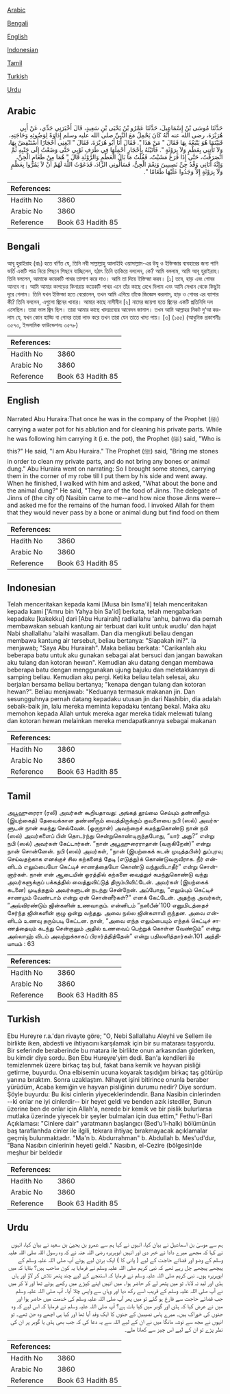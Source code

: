 [Arabic](#arabic)

[Bengali](#bengali)

[English](#english)

[Indonesian](#indonesian)

[Tamil](#tamil)

[Turkish](#turkish)

[Urdu](#urdu)

## Arabic


<div dir="rtl" lang="ar" style={{fontSize:'larger',backgroundColor:'#f8f9fa',padding:20}}>
حَدَّثَنَا مُوسَى بْنُ إِسْمَاعِيلَ، حَدَّثَنَا عَمْرُو بْنُ يَحْيَى بْنِ سَعِيدٍ، قَالَ أَخْبَرَنِي جَدِّي، عَنْ أَبِي هُرَيْرَةَ، رضى الله عنه أَنَّهُ كَانَ يَحْمِلُ مَعَ النَّبِيِّ صلى الله عليه وسلم إِدَاوَةً لِوَضُوئِهِ وَحَاجَتِهِ، فَبَيْنَمَا هُوَ يَتْبَعُهُ بِهَا فَقَالَ ‏"‏ مَنْ هَذَا ‏"‏‏.‏ فَقَالَ أَنَا أَبُو هُرَيْرَةَ‏.‏ فَقَالَ ‏"‏ ابْغِنِي أَحْجَارًا أَسْتَنْفِضْ بِهَا، وَلاَ تَأْتِنِي بِعَظْمٍ وَلاَ بِرَوْثَةٍ ‏"‏‏.‏ فَأَتَيْتُهُ بِأَحْجَارٍ أَحْمِلُهَا فِي طَرَفِ ثَوْبِي حَتَّى وَضَعْتُ إِلَى جَنْبِهِ ثُمَّ انْصَرَفْتُ، حَتَّى إِذَا فَرَغَ مَشَيْتُ، فَقُلْتُ مَا بَالُ الْعَظْمِ وَالرَّوْثَةِ قَالَ ‏"‏ هُمَا مِنْ طَعَامِ الْجِنِّ، وَإِنَّهُ أَتَانِي وَفْدُ جِنِّ نَصِيبِينَ وَنِعْمَ الْجِنُّ، فَسَأَلُونِي الزَّادَ، فَدَعَوْتُ اللَّهَ لَهُمْ أَنْ لاَ يَمُرُّوا بِعَظْمٍ وَلاَ بِرَوْثَةٍ إِلاَّ وَجَدُوا عَلَيْهَا طَعَامًا ‏"‏‏.‏
</div>
<div style={{backgroundColor:'#f8f9fa',padding:20, marginBottom: 10}}><table> <thead> <tr> <th>References:</th> <th></th> </tr> </thead> <tbody><tr><td>Hadith No</td><td>3860</td></tr><tr><td>Arabic No</td><td>3860</td></tr><tr><td>Reference</td><td>Book 63 Hadith 85</td></tr></tbody></table></div>

## Bengali


<div dir="ltr" lang="bn" style={{fontSize:'larger',backgroundColor:'#f8f9fa',padding:20}}>
আবূ হুরাইরাহ (রাঃ) হতে বর্ণিত যে, তিনি নবী সাল্লাল্লাহু আলাইহি ওয়াসাল্লাম-এর উযু ও ইস্তিন্জার ব্যবহারের জন্য পানি ভর্তি একটি পাত্র নিয়ে পিছনে পিছনে যাচ্ছিলেন, হঠাৎ তিনি তাকিয়ে বললেন, কে? আমি বললাম, আমি আবূ হুরাইরাহ। তিনি বললেন, আমাকে কয়েকটি পাথর তালাশ করে দাও। আমি তা দিয়ে ইস্তিন্জা করব। [১] তবে, হাড় এবং গোবর আনবে না। আমি আমার কাপড়ের কিনারায় কয়েকটি পাথর এনে তাঁর কাছে রেখে দিলাম এবং আমি সেখান থেকে কিছুটা দূরে গেলাম। তিনি যখন ইস্তিন্জা হতে বেরোলেন, তখন আমি এগিয়ে তাঁকে জিজ্ঞেস করলাম, হাড় ও গোবর এর ব্যাপার কী? তিনি বললেন, এগুলো জ্বিনের খাবার। আমার কাছে নাসীবীন [২] নামের জায়গা হতে জ্বিনের একটি প্রতিনিধি দল এসেছিল। তারা ভাল জ্বিন ছিল। তারা আমার কাছে খাদ্যদ্রব্যের আবেদন জানাল। তখন আমি আল্লাহর নিকট দু‘আ করলাম যে, যখন কোন হাড্ডি বা গোবর তারা লাভ করে তখন তারা যেন তাতে খাদ্য পায়। [৩] (১৫৫) (আধুনিক প্রকাশনীঃ ৩৫৭৩, ইসলামিক ফাউন্ডেশনঃ ৩৫৭৮)
</div>
<div style={{backgroundColor:'#f8f9fa',padding:20, marginBottom: 10}}><table> <thead> <tr> <th>References:</th> <th></th> </tr> </thead> <tbody><tr><td>Hadith No</td><td>3860</td></tr><tr><td>Arabic No</td><td>3860</td></tr><tr><td>Reference</td><td>Book 63 Hadith 85</td></tr></tbody></table></div>

## English


<div dir="ltr" lang="en" style={{fontSize:'larger',backgroundColor:'#f8f9fa',padding:20}}>
Narrated Abu Huraira:That once he was in the company of the Prophet (ﷺ) carrying a water pot for his ablution and for cleaning his private parts. While he was following him carrying it (i.e. the pot), the Prophet (ﷺ) said, "Who is this?" He said, "I am Abu Huraira." The Prophet (ﷺ) said, "Bring me stones in order to clean my private parts, and do not bring any bones or animal dung." Abu Huraira went on narrating: So I brought some stones, carrying them in the corner of my robe till I put them by his side and went away. When he finished, I walked with him and asked, "What about the bone and the animal dung?" He said, "They are of the food of Jinns. The delegate of Jinns of (the city of) Nasibin came to me--and how nice those Jinns were--and asked me for the remains of the human food. I invoked Allah for them that they would never pass by a bone or animal dung but find food on them
</div>
<div style={{backgroundColor:'#f8f9fa',padding:20, marginBottom: 10}}><table> <thead> <tr> <th>References:</th> <th></th> </tr> </thead> <tbody><tr><td>Hadith No</td><td>3860</td></tr><tr><td>Arabic No</td><td>3860</td></tr><tr><td>Reference</td><td>Book 63 Hadith 85</td></tr></tbody></table></div>

## Indonesian


<div dir="ltr" lang="id" style={{fontSize:'larger',backgroundColor:'#f8f9fa',padding:20}}>
Telah menceritakan kepada kami [Musa bin Isma'il] telah menceritakan kepada kami ['Amru bin Yahya bin Sa'id] berkata, telah mengabarkan kepadaku [kakekku] dari [Abu Hurairah] radliallahu 'anhu, bahwa dia pernah membawakan sebuah kantung air terbuat dari kulit untuk wudlu' dan hajat Nabi shallallahu 'alaihi wasallam. Dan dia mengikuti beliau dengan membawa kantung air tersebut, beliau bertanya: "Siapakah ini?". Ia menjawab; "Saya Abu Hurairah". Maka beliau berkata: "Carikanlah aku beberapa batu untuk aku gunakan sebagai alat bersuci dan jangan bawakan aku tulang dan kotoran hewan". Kemudian aku datang dengan membawa beberapa batu dengan menggunakan ujung bajuku dan meletakkannya di samping beliau. Kemudian aku pergi. Ketika beliau telah selesai, aku berjalan bersama beliau bertanya; "kenapa dengan tulang dan kotoran hewan?". Beliau menjawab: "Keduanya termasuk makanan jin. Dan sesungguhnya pernah datang kepadaku utusan jin dari Nashibin, dia adalah sebaik-baik jin, lalu mereka meminta kepadaku tentang bekal. Maka aku memohon kepada Allah untuk mereka agar mereka tidak melewati tulang dan kotoran hewan melainkan mereka mendapatkannya sebagai makanan
</div>
<div style={{backgroundColor:'#f8f9fa',padding:20, marginBottom: 10}}><table> <thead> <tr> <th>References:</th> <th></th> </tr> </thead> <tbody><tr><td>Hadith No</td><td>3860</td></tr><tr><td>Arabic No</td><td>3860</td></tr><tr><td>Reference</td><td>Book 63 Hadith 85</td></tr></tbody></table></div>

## Tamil


<div dir="ltr" lang="ta" style={{fontSize:'larger',backgroundColor:'#f8f9fa',padding:20}}>
அபூஹுரைரா (ரலி) அவர்கள் கூறியதாவது: அங்கத் தூய்மை செய்யும் தண்ணீரும் (இயற்கைத்) தேவைக்கான தண்ணீரும் வைத்திருக்கும் குவளையை நபி (ஸல்) அவர்களுடன் நான் சுமந்து செல்வேன். (ஒருநாள்) அவற்றைச் சுமந்துகொண்டு நான் நபி (ஸல்) அவர்களைப் பின் தொடர்ந்து சென்றுகொண்டிருந்தபோது, “யார் அது?” என்று நபி (ஸல்) அவர்கள் கேட்டார்கள். “நான் அபூஹுரைராதான் (வருகிறேன்)” என்று நான் சொன்னேன். நபி (ஸல்) அவர்கள், “நான் (இயற்கைக் கடன் முடித்தபின்) துப்புரவு செய்வதற்காக எனக்குச் சில கற்களைத் தேடி (எடுத்து)க் கொண்டுவருவீராக. நீர் என்னிடம் எலும்பையோ கெட்டிச் சாணத்தையோ கொண்டு வந்துவிடாதீர்” என்று சொன்னார்கள். நான் என் ஆடையின் ஓரத்தில் கற்களை வைத்துச் சுமந்துகொண்டு வந்து அவர்களுக்குப் பக்கத்தில் வைத்துவிட்டுத் திரும்பிவிட்டேன். அவர்கள் (இயற்கைக் கடனை) முடித்ததும் அவர்களுடன் நடந்து சென்றேன். அப்போது, “எலும்பும் கெட்டிச் சாணமும் வேண்டாம் என்று ஏன் சொன்னீர்கள்?” எனக் கேட்டேன். அதற்கு அவர்கள், “அவ்விரண்டும் ஜின்களின் உணவாகும். என்னிடம் “நஸீபீன்'100 எனுமிடத்தைச் சேர்ந்த ஜின்களின் குழு ஒன்று வந்தது. அவை நல்ல ஜின்களாயி ருந்தன. அவை என்னிடம் உணவு தரும்படி கேட்டன. நான், “அவை எந்த எலும்பையும் எந்தக் கெட்டிச் சாணத்தையும் கடந்து சென்றாலும் அதில் உணவைப் பெற்றுக் கொள்ள வேண்டும்” என்று அல்லாஹ் விடம் அவற்றுக்காகப் பிரார்த்தித்தேன்” என்று பதிலளித்தார்கள்.101 அத்தியாயம் : 63
</div>
<div style={{backgroundColor:'#f8f9fa',padding:20, marginBottom: 10}}><table> <thead> <tr> <th>References:</th> <th></th> </tr> </thead> <tbody><tr><td>Hadith No</td><td>3860</td></tr><tr><td>Arabic No</td><td>3860</td></tr><tr><td>Reference</td><td>Book 63 Hadith 85</td></tr></tbody></table></div>

## Turkish


<div dir="ltr" lang="tr" style={{fontSize:'larger',backgroundColor:'#f8f9fa',padding:20}}>
Ebu Hureyre r.a.'dan rivayte göre; "O, Nebi Sallallahu Aleyhi ve Sellem ile birlikte iken, abdesti ve ihtiyacını karşılamak için bir su matarası taşıyordu. Bir seferinde beraberinde bu matara ile birlikte onun arkasından giderken, bu kimdir diye sordu. Ben Ebu Hureyre'yim dedi. Ban'a kendileri ile temizlenmek üzere birkaç taş bul, fakat bana kemik ve hayvan pisliği getirme, buyurdu. Ona elbisemin ucuna koyarak taşıdığım birkaç taş götürüp yanına bıraktım. Sonra uzaklaştım. Nihayet işini bitirince onunla beraber yürüdüm, Acaba kemiğin ve hayvan pisliğinin durumu nedir? Diye sordum. Şöyle buyurdu: Bu ikisi cinlerin yiyeceklerindendir. Bana Nasibin cinlerinden --ki onlar ne iyi cinlerdir-- bir heyet geldi ve benden azık istediler, Bunun üzerine ben de onlar için Allah'a, nerede bir kemik ve bir pislik bulurlarsa mutlaka üzerinde yiyecek bir şeyler bulmalan için dua ettim," Fethu'l-Bari Açıklaması: "Cinlere dair" yaratmanın başlangıcı (Bed'u'l-halk) bölümünün baş taraflanhda cinler ile ilgili, tekrara ihtiyaç bırakmayacak açıklamalar geçmiş bulunmaktadır. "Ma'n b. Abdurrahman" b. Abdullah b. Mes'ud'dur, "Bana Nasıbın cinlerinin heyeti geldi." Nasıbın, el-Cezire (bölgesin)de meşhur bir beldedir
</div>
<div style={{backgroundColor:'#f8f9fa',padding:20, marginBottom: 10}}><table> <thead> <tr> <th>References:</th> <th></th> </tr> </thead> <tbody><tr><td>Hadith No</td><td>3860</td></tr><tr><td>Arabic No</td><td>3860</td></tr><tr><td>Reference</td><td>Book 63 Hadith 85</td></tr></tbody></table></div>

## Urdu


<div dir="rtl" lang="ur" style={{fontSize:'larger',backgroundColor:'#f8f9fa',padding:20}}>
ہم سے موسیٰ بن اسماعیل نے بیان کیا، انہوں نے کہا ہم سے عمرو بن یحییٰ بن سعید نے بیان کیا، انہوں نے کہا کہ مجھے میرے دادا نے خبر دی اور انہیں ابوہریرہ رضی اللہ عنہ نے کہ وہ رسول اللہ صلی اللہ علیہ وسلم کے وضو اور قضائے حاجت کے لیے ( پانی کا ) ایک برتن لیے ہوئے آپ صلی اللہ علیہ وسلم کے پیچھے پیچھے چل رہے تھے کہ نبی کریم صلی اللہ علیہ وسلم نے فرمایا یہ کون صاحب ہیں؟ بتایا کہ میں ابوہریرہ ہوں۔ نبی کریم صلی اللہ علیہ وسلم نے فرمایا کہ استنجے کے لیے چند پتھر تلاش کر لاؤ اور ہاں ہڈی اور لید نہ لانا۔ تو میں پتھر لے کر حاضر ہوا۔ میں انہیں اپنے کپڑے میں رکھے ہوئے تھا اور لا کر میں نے آپ صلی اللہ علیہ وسلم کے قریب اسے رکھ دیا اور وہاں سے واپس چلا آیا۔ آپ صلی اللہ علیہ وسلم جب قضائے حاجت سے فارغ ہو گئے تو میں پھر آپ صلی اللہ علیہ وسلم کی خدمت میں حاضر ہوا اور میں نے عرض کیا کہ ہڈی اور گوبر میں کیا بات ہے؟ آپ صلی اللہ علیہ وسلم نے فرمایا کہ اس لیے کہ وہ جنوں کی خوراک ہیں۔ میرے پاس نصیبین کے جنوں کا ایک وفد آیا تھا اور کیا ہی اچھے وہ جن تھے۔ تو انہوں نے مجھ سے توشہ مانگا میں نے ان کے لیے اللہ سے یہ دعا کی کہ جب بھی ہڈی یا گوبر پر ان کی نظر پڑے تو ان کے لیے اس چیز سے کھانا ملے۔
</div>
<div style={{backgroundColor:'#f8f9fa',padding:20, marginBottom: 10}}><table> <thead> <tr> <th>References:</th> <th></th> </tr> </thead> <tbody><tr><td>Hadith No</td><td>3860</td></tr><tr><td>Arabic No</td><td>3860</td></tr><tr><td>Reference</td><td>Book 63 Hadith 85</td></tr></tbody></table></div>